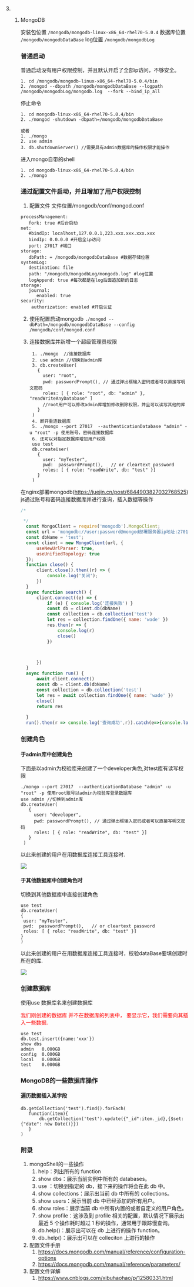 3. 1. MongoDB
   
      安装包位置   `/mongodb/mongodb-linux-x86_64-rhel70-5.0.4`
      数据库位置   `/mongodb/mongodbDataBase`
      log位置     `/mongodb/mongodbLog`
   
      ### 普通启动
   
      普通启动没有用户权限控制，并且默认开启了全部ip访问，不够安全。    
   
      ```
      1. cd /mongodb/mongodb-linux-x86_64-rhel70-5.0.4/bin
      2. /mongod --dbpath /mongodb/mongodbDataBase --logpath /mongodb/mongodbLog/mongodb.log  --fork --bind_ip_all
      ```
   
      停止命令  
   
      ```
      1. cd mongodb-linux-x86_64-rhel70-5.0.4/bin
      2. ./mongod -shutdown -dbpath=/mongodb/mongodbDataBase
      
      或者
      1. ./mongo
      2. use admin
      3. db.shutdownServer() //需要具有admin数据库的操作权限才能操作
      ```
   
      进入mongo自带的shell
   
      ```
      1. cd mongodb-linux-x86_64-rhel70-5.0.4/bin 
      2. ./mongo
      ```
   
      ### 通过配置文件启动，并且增加了用户权限控制
   
      1. 配置文件
         文件位置/mongodb/conf/mongod.conf
   
      ```
      processManagement:
         fork: true #后台启动
      net:
         #bindIp: localhost,127.0.0.1,223.xxx.xxx.xxx.xxx
         bindIp: 0.0.0.0 #开启全ip访问
         port: 27017 #端口
      storage:
         dbPath: = /mongodb/mongodbDataBase #数据存储位置
      systemLog:
         destination: file
         path: "/mongodb/mongodbLog/mongodb.log" #log位置
         logAppend: true #每次都是在log后面追加新的日志
      storage:
         journal:
            enabled: true
      security:
          authorization: enabled #开启认证
      ```
   
      2. 使用配置启动mongodb `./mongod --dbPath=/mongodb/mongodbDataBase --config /mongodb/conf/mongod.conf`
   
      3. 连接数据库并新增一个超级管理员权限
   
         ```
          1. ./mongo  //连接数据库
          2. use admin //切换到admin库
          3. db.createUser(
            {
              user: "root",
              pwd: passwordPrompt(), // 通过弹出框输入密码或者可以直接写明文密码
              roles: [ { role: "root", db: "admin" }, "readWriteAnyDatabase" ]
              //root用户可以修改admin库增加修改删除权限，并且可以读写其他的库
            }
          )
          4. 断开重连数据库
          5. ./mongo --port 27017  --authenticationDatabase "admin" -u "root" -p 使用账号，密码连接数据库
          6. 还可以对指定数据库增加用户权限
          use test
          db.createUser(
            {
              user: "myTester",
              pwd:  passwordPrompt(),   // or cleartext password
              roles: [ { role: "readWrite", db: "test" }]
            }
          )
         
         ```
   
      在nginx部署mongodb(https://juejin.cn/post/6844903827032768525)
      js通过账号和密码连接数据库并进行查询，插入数据等操作
   
      ```javascript
      /*
      
       */
        const MongoClient = require('mongodb').MongoClient;
        const url = 'mongodb://user:password@mongod部署服务器ip地址:27017/auth=admin';
        const dbName = 'test';
        const client = new MongoClient(url, {
            useNewUrlParser: true,
            useUnifiedTopology: true
        });
        function close() {
            client.close().then((r) => {
                console.log('关闭');
            })
        }
        async function search() {
            client.connect((e) => {
                if (e) { console.log('连接失败') }
                const db = client.db(dbName)
                const collection = db.collection('test')
                let res = collection.findOne({ name: 'wade' })
                res.then(r => {
                    console.log(r)
                    close()
                })
      
      
      
            })
        }
        async function run() {
            await client.connect()
            const db = client.db(dbName)
            const collection = db.collection('test')
            let res = await collection.findOne({ name: 'wade' })
            close()
            return res
          
        }
        run().then(r => console.log('查询成功',r)).catch(e=>{console.log('查询失败');})
      
      
      ```
   
      ### 创建角色
   
      #### 于admin库中创建角色
   
      下面是以admin为校验库来创建了一个developer角色,对test库有读写权限
   
      ```
      ./mongo --port 27017  --authenticationDatabase "admin" -u "root" -p 使用root账号以admin为校验库登录数据库
      use admin //切换到admin库
      db.createUser(
         {
           user: "developer",
           pwd: passwordPrompt(), // 通过弹出框输入密码或者可以直接写明文密码
           roles: [ { role: "readWrite", db: "test" }]
         }
       )
      ```
   
      以此来创建的用户在用数据库连接工具连接时.
   
      <img src="./adminDb.png">
   
      #### 于其他数据库中创建角色时
   
      切换到其他数据库中直接创建角色
   
      ```
      use test
      db.createUser(
      {
       user: "myTester",
       pwd:  passwordPrompt(),   // or cleartext password
       roles: [ { role: "readWrite", db: "test" }]
      }
      )
      ```
   
      以此来创建的用户在用数据库连接工具连接时，校验dataBase要填创建时所在的库.
   
      <img src="./testDb.png">
   
      ### 创建数据库
   
      使用use 数据库名来创建数据库
   
      <span style='color:red'>我们刚创建的数据库 并不在数据库的列表中， 要显示它，我们需要向其插入一些数据.</span>
   
      ```
      use test
      db.test.insert({name:'xxx'})
      show dbs
      admin   0.000GB
      config  0.000GB
      local   0.000GB
      test    0.000GB
      ```
   
      ### MongoDB的一些数据库操作
   
      #### 遍历数据插入某字段
   
      ```
      db.getCollection('test').find().forEach(
         function(item){                
             db.getCollection('test').update({"_id":item._id},{$set:{"date": new Date()}})
         }
      )
      ```
   
      
   
      ### 附录
   
      1. mongoShell的一些操作
         1. help：列出所有的 function
         2. show dbs：展示当前实例中所有的 databases。
         3. use ：切换到指定的 db，接下来的操作将会在此 db 中。
         4. show collections：展示出当前 db 中所有的 collections。
         5. show users：展示当前 db 中已经添加的所有用户。
         6. show roles：展示当前 db 中所有内置的或者自定义的用户角色。
         7. show profile：这涉及到 profile 相关的配置，默认情况下展示出最近 5 个操作耗时超过 1 秒的操作，通常用于跟踪慢查询。
         8. db.help()：展示出可以在 db 上进行的操作 function。
         9. db..help()：展示出可以在 colleciton 上进行的操作
      2. 配置文件手册
         1. https://docs.mongodb.com/manual/reference/configuration-options
         2. https://docs.mongodb.com/manual/reference/parameters/
      3. 配置文件详解
         1. https://www.cnblogs.com/xibuhaohao/p/12580331.html